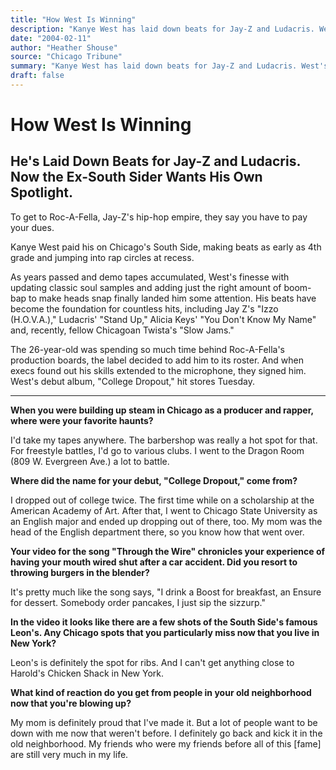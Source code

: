 ```yaml
---
title: "How West Is Winning"
description: "Kanye West has laid down beats for Jay-Z and Ludacris. West's debut album, \"College Dropout,\" hit stores Tuesday. The 26-year-old dropped out of college twice...."
date: "2004-02-11"
author: "Heather Shouse"
source: "Chicago Tribune"
summary: "Kanye West has laid down beats for Jay-Z and Ludacris. West's debut album, \"College Dropout,\" hit stores Tuesday. The 26-year-old dropped out of college twice."
draft: false
---
```


# How West Is Winning

## He's Laid Down Beats for Jay-Z and Ludacris. Now the Ex-South Sider Wants His Own Spotlight.

To get to Roc-A-Fella, Jay-Z's hip-hop empire, they say you have to pay your dues.

Kanye West paid his on Chicago's South Side, making beats as early as 4th grade and jumping into rap circles at recess.

As years passed and demo tapes accumulated, West's finesse with updating classic soul samples and adding just the right amount of boom-bap to make heads snap finally landed him some attention. His beats have become the foundation for countless hits, including Jay Z's "Izzo (H.O.V.A.)," Ludacris' "Stand Up," Alicia Keys' "You Don't Know My Name" and, recently, fellow Chicagoan Twista's "Slow Jams."

The 26-year-old was spending so much time behind Roc-A-Fella's production boards, the label decided to add him to its roster. And when execs found out his skills extended to the microphone, they signed him. West's debut album, "College Dropout," hit stores Tuesday.

***

**When you were building up steam in Chicago as a producer and rapper, where were your favorite haunts?**

I'd take my tapes anywhere. The barbershop was really a hot spot for that. For freestyle battles, I'd go to various clubs. I went to the Dragon Room (809 W. Evergreen Ave.) a lot to battle.

**Where did the name for your debut, "College Dropout," come from?**

I dropped out of college twice. The first time while on a scholarship at the American Academy of Art. After that, I went to Chicago State University as an English major and ended up dropping out of there, too. My mom was the head of the English department there, so you know how that went over.

**Your video for the song "Through the Wire" chronicles your experience of having your mouth wired shut after a car accident. Did you resort to throwing burgers in the blender?**

It's pretty much like the song says, "I drink a Boost for breakfast, an Ensure for dessert. Somebody order pancakes, I just sip the sizzurp."

**In the video it looks like there are a few shots of the South Side's famous Leon's. Any Chicago spots that you particularly miss now that you live in New York?**

Leon's is definitely the spot for ribs. And I can't get anything close to Harold's Chicken Shack in New York.

**What kind of reaction do you get from people in your old neighborhood now that you're blowing up?**

My mom is definitely proud that I've made it. But a lot of people want to be down with me now that weren't before. I definitely go back and kick it in the old neighborhood. My friends who were my friends before all of this [fame] are still very much in my life.
